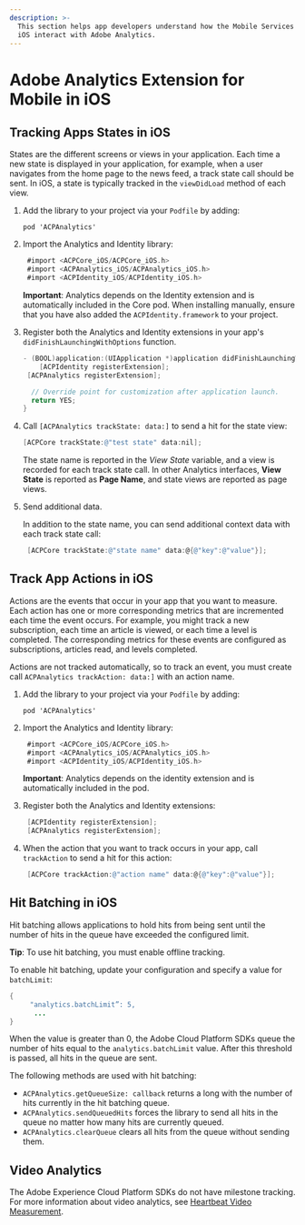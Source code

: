 ```yaml
---
description: >-
  This section helps app developers understand how the Mobile Services SDKs for
  iOS interact with Adobe Analytics.
---
```


# Adobe Analytics Extension for Mobile in iOS

## Tracking Apps States in iOS

States are the different screens or views in your application. Each time a new state is displayed in your application, for example, when a user navigates from the home page to the news feed, a track state call should be sent. In iOS, a state is typically tracked in the `viewDidLoad` method of each view.

1. Add the library to your project via your `Podfile` by adding:

   `pod 'ACPAnalytics'`

2. Import the Analytics and Identity library:

   ```objectivec
    #import <ACPCore_iOS/ACPCore_iOS.h>
    #import <ACPAnalytics_iOS/ACPAnalytics_iOS.h>
    #import <ACPIdentity_iOS/ACPIdentity_iOS.h>
   ```

   **Important**:  Analytics depends on the Identity extension and is automatically included in the Core pod. When installing manually, ensure that you have also added the `ACPIdentity.framework` to your project.

3. Register both the Analytics and Identity extensions in  your app's `didFinishLaunchingWithOptions` function.

   ```objectivec
   - (BOOL)application:(UIApplication *)application didFinishLaunchingWithOptions:(NSDictionary *)launchOptions {
       [ACPIdentity registerExtension];
   	[ACPAnalytics registerExtension];
   
     // Override point for customization after application launch.
     return YES;
   } 
   ```

4. Call `[ACPAnalytics trackState: data:]` to send a hit for the state view:

   ```objectivec
   [ACPCore trackState:@"test state" data:nil];
   ```

   The state name is reported in the _View State_ variable, and a view is recorded for each track state call. In other Analytics interfaces, **View State** is reported as **Page Name**, and state views are reported as page views.

5. Send additional data.

   In addition to the state name, you can send additional context data with each track state call:

   ```objectivec
    [ACPCore trackState:@"state name" data:@{@"key":@"value"}];
   ```

## Track App Actions in iOS

Actions are the events that occur in your app that you want to measure. Each action has one or more corresponding metrics that are incremented each time the event occurs. For example, you might track a new subscription, each time an article is viewed, or each time a level is completed. The corresponding metrics for these events are configured as subscriptions, articles read, and levels completed.

Actions are not tracked automatically, so to track an event, you must create call `ACPAnalytics trackAction: data:]` with an action name.

1. Add the library to your project via your `Podfile` by adding:

   `pod 'ACPAnalytics'`

2. Import the Analytics and Identity library:

   ```objectivec
    #import <ACPCore_iOS/ACPCore_iOS.h>
    #import <ACPAnalytics_iOS/ACPAnalytics_iOS.h>
    #import <ACPIdentity_iOS/ACPIdentity_iOS.h>
   ```

   **Important**: Analytics depends on the identity extension and is automatically included in the pod.

3. Register both the Analytics and Identity extensions:

   ```objectivec
    [ACPIdentity registerExtension];
    [ACPAnalytics registerExtension];
   ```

4. When the action that you want to track occurs in your app, call `trackAction` to send a hit for this action:

   ```objectivec
    [ACPCore trackAction:@"action name" data:@{@"key":@"value"}];
   ```

## Hit Batching in iOS

Hit batching allows applications to hold hits from being sent until the number of hits in the queue have exceeded the configured limit.

**Tip**: To use hit batching, you must enable offline tracking.

To enable hit batching, update your configuration and specify a value for `batchLimit`:

```java
{ 
     "analytics.batchLimit”: 5,
      ...
}
```

When the value is greater than 0, the Adobe Cloud Platform SDKs queue the number of hits equal to the `analytics.batchLimit` value. After this threshold is passed, all hits in the queue are sent.

The following methods are used with hit batching:

* `ACPAnalytics.getQueueSize: callback` returns a long with the number of hits currently in the hit batching queue.
* `ACPAnalytics.sendQueuedHits` forces the library to send all hits in the queue no matter how many hits are currently queued.
* `ACPAnalytics.clearQueue` clears all hits from the queue without sending them.

## Video Analytics

The Adobe Experience Cloud Platform SDKs do not have milestone tracking. For more information about video analytics, see [Heartbeat Video Measurement](https://marketing.adobe.com/resources/help/en_US/sc/appmeasurement/hbvideo/).

